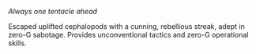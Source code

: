 *Always one tentacle ahead*

Escaped uplifted cephalopods with a cunning, rebellious streak, adept in zero-G sabotage.
Provides unconventional tactics and zero-G operational skills.